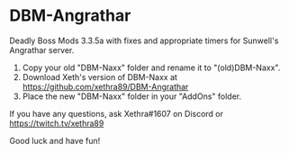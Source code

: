 # DBM-Angrathar
Deadly Boss Mods 3.3.5a with fixes and appropriate timers for Sunwell's Angrathar server.

1. Copy your old "DBM-Naxx" folder and rename it to "(old)DBM-Naxx".
2. Download Xeth's version of DBM-Naxx at https://github.com/xethra89/DBM-Angrathar
3. Place the new "DBM-Naxx" folder in your "AddOns" folder. 

If you have any questions, ask Xethra#1607 on Discord or https://twitch.tv/xethra89

Good luck and have fun!
